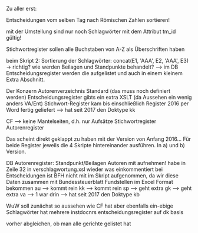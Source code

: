 Zu aller erst:

Entscheidungen vom selben Tag nach Römischen Zahlen sortieren!

mit der Umstellung sind nur noch Schlagwörter mit dem Attribut tm_id gültig!

Stichwortregister sollen alle Buchstaben von A-Z als Überschriften haben

beim Skript 2: Sortierung der Schlagwörter: concat(E1, 'AAA', E2, 'AAA', E3) -> richtig?
wie werden Beilagen und Standpunkte behandelt?
--> im DB Entscheidungsregister werden die aufgelistet und auch in einem kleinem Extra Abschnitt.

Der Konzern
Autorenverzeichnis Standard (das muss noch definiert werden)
Entscheidungsregister gibts ein extra XSLT (da Aussehen ein wenig anders VA/Ent)
Stichwort-Register kam bis einschließlich Register 2016 per Word fertig geliefert
--> hat seit 2017 den Doktype kk


CF
--> keine Mantelseiten, d.h. nur Aufsätze
Stichwortregister
Autorenregister

Das scheint direkt geklappt zu haben mit der Version von Anfang 2016... Für beide Register jeweils die 4 Skripte hintereinander ausführen. In a) und b) Version.


DB
Autorenregister: Standpunkt/Beilagen Autoren mit aufnehmen!
habe in Zeile 32 in verschlagwortung.xsl wieder was einkommentiert
bei Entscheidungen ist BFH nicht mit im Skript aufgenommen, da wir diese Daten zusammen mit Bundessteuerblatt Fundstellen im Excel Format bekommen
au --> kommt rein
kk --> kommt rein
sp --> geht extra
gk --> geht extra
va --> 1 war drin
--> hat seit 2017 den Doktype kb

WuW
soll zunächst so aussehen wie CF
hat aber ebenfalls ein-ebige Schlagwörter
hat mehrere instdocnrs
entscheidungsregister auf dk basis


vorher abgleichen, ob man alle gerichte gelistet hat